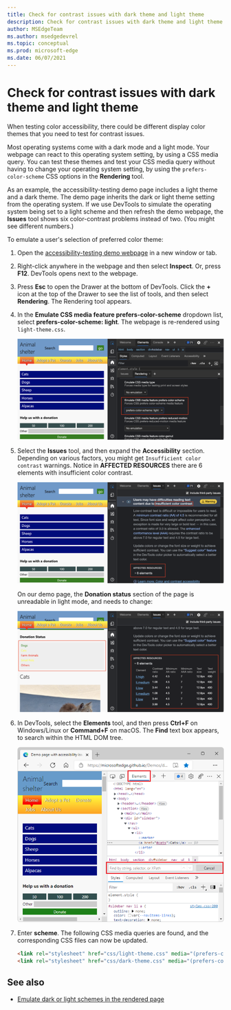 ```yaml
---
title: Check for contrast issues with dark theme and light theme
description: Check for contrast issues with dark theme and light theme (for dark mode and light mode) using the \"Emulate CSS media feature prefers-color-scheme\" dropdown list in the Rendering tool.
author: MSEdgeTeam
ms.author: msedgedevrel
ms.topic: conceptual
ms.prod: microsoft-edge
ms.date: 06/07/2021
---
```

# Check for contrast issues with dark theme and light theme

<!-- Rendering tool: Emulate CSS media feature prefers-color-scheme -->

When testing color accessibility, there could be different display color themes that you need to test for contrast issues.

Most operating systems come with a dark mode and a light mode.  Your webpage can react to this operating system setting, by using a CSS media query.  You can test these themes and test your CSS media query without having to change your operating system setting, by using the `prefers-color-scheme` CSS options in the **Rendering** tool.

As an example, the accessibility-testing demo page includes a light theme and a dark theme.  The demo page inherits the dark or light theme setting from the operating system.  If we use DevTools to simulate the operating system being set to a light scheme and then refresh the demo webpage, the **Issues** tool shows six color-contrast problems instead of two.  (You might see different numbers.)

To emulate a user's selection of preferred color theme:

1. Open the [accessibility-testing demo webpage](https://microsoftedge.github.io/Demos/devtools-a11y-testing/) in a new window or tab.

1. Right-click anywhere in the webpage and then select **Inspect**.  Or, press **F12**.  DevTools opens next to the webpage.

1. Press **Esc** to open the Drawer at the bottom of DevTools.  Click the **+** icon at the top of the Drawer to see the list of tools, and then select **Rendering**.  The Rendering tool appears.

1. In the **Emulate CSS media feature prefers-color-scheme** dropdown list, select **prefers-color-scheme: light**.  The webpage is re-rendered using `light-theme.css`.

   ![Using the Rendering tool to simulate a light mode and triggering the other theme of the document](./test-dark-mode-images/a11y-testing-simulating-light-mode.png)

1. Select the **Issues** tool, and then expand the **Accessibility** section.  Depending on various factors, you might get `Insufficient color contrast` warnings. Notice in **AFFECTED RESOURCES** there are 6 elements with insufficient color contrast.

   ![New contrast issues detected because of the change to light theme](./test-dark-mode-images/a11y-testing-new-contrast-issues-in-light-mode.png)

    On our demo page, the **Donation status** section of the page is unreadable in light mode, and needs to change:

   ![The Donation Status section has contrast issues in light mode](./test-dark-mode-images/a11y-testing-donation-state-light-contrast.png)

1. In DevTools, select the **Elements** tool, and then press **Ctrl+F** on Windows/Linux or **Command+F** on macOS.  The **Find** text box appears, to search within the HTML DOM tree.

   ![The Find text box for the DOM tree in the Elements tool](./test-dark-mode-images/find-in-dom-tree.png)

1. Enter **scheme**.  The following CSS media queries are found, and the corresponding CSS files can now be updated.

    ```html
    <link rel="stylesheet" href="css/light-theme.css" media="(prefers-color-scheme: light), (prefers-color-scheme: no-preference)">
    <link rel="stylesheet" href="css/dark-theme.css" media="(prefers-color-scheme: dark)">
    ```


<!-- ====================================================================== -->
## See also

*  [Emulate dark or light schemes in the rendered page](preferred-color-scheme-simulation.md)

